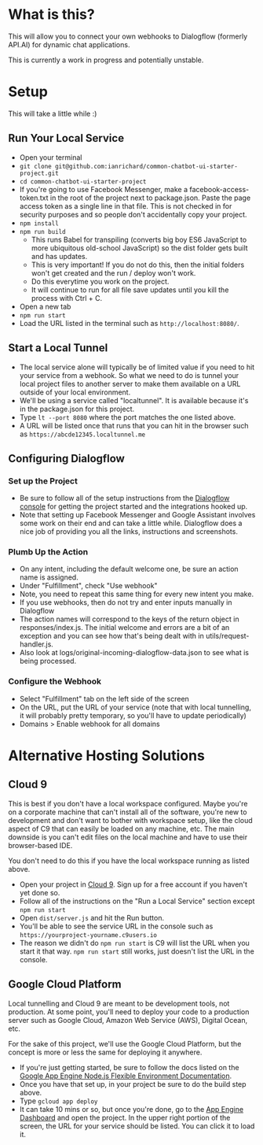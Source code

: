 # What is this?

This will allow you to connect your own webhooks to Dialogflow (formerly API.AI) for dynamic chat applications.

This is currently a work in progress and potentially unstable.

# Setup

This will take a little while :)

## Run Your Local Service

- Open your terminal
- `git clone git@github.com:ianrichard/common-chatbot-ui-starter-project.git`
- `cd common-chatbot-ui-starter-project`
- If you're going to use Facebook Messenger, make a facebook-access-token.txt in the root of the project next to package.json.  Paste the page access token as a single line in that file.  This is not checked in for security purposes and so people don't accidentally copy your project.
- `npm install`
- `npm run build`
    - This runs Babel for transpiling (converts big boy ES6 JavaScript to more ubiquitous old-school JavaScript) so the dist folder gets built and has updates.
    - This is very important!  If you do not do this, then the initial folders won't get created and the run / deploy won't work.  
    - Do this everytime you work on the project.
    - It will continue to run for all file save updates until you kill the process with Ctrl + C.
- Open a new tab
- `npm run start`
- Load the URL listed in the terminal such as `http://localhost:8080/`.  

## Start a Local Tunnel

- The local service alone will typically be of limited value if you need to hit your service from a webhook.  So what we need to do is tunnel your local project files to another server to make them available on a URL outside of your local environment.
- We'll be using a service called "localtunnel".  It is available because it's in the package.json for this project.
- Type `lt --port 8080` where the port matches the one listed above.
- A URL will be listed once that runs that you can hit in the browser such as `https://abcde12345.localtunnel.me`

## Configuring Dialogflow

### Set up the Project
- Be sure to follow all of the setup instructions from the [Dialogflow console](http://console.Dialogflow) for getting the project started and the integrations hooked up.
- Note that setting up Facebook Messenger and Google Assistant involves some work on their end and can take a little while.  Dialogflow does a nice job of providing you all the links, instructions and screenshots.

### Plumb Up the Action
- On any intent, including the default welcome one, be sure an action name is assigned.
- Under "Fulfillment", check "Use webhook"
- Note, you need to repeat this same thing for every new intent you make.
- If you use webhooks, then do not try and enter inputs manually in Dialogflow
- The action names will correspond to the keys of the return object in responses/index.js.  The initial welcome and errors are a bit of an exception and you can see how that's being dealt with in utils/request-handler.js.
- Also look at logs/original-incoming-dialogflow-data.json to see what is being processed.

### Configure the Webhook
- Select "Fulfillment" tab on the left side of the screen
- On the URL, put the URL of your service (note that with local tunnelling, it will probably pretty temporary, so you'll have to update periodically)
- Domains > Enable webhook for all domains

# Alternative Hosting Solutions

## Cloud 9

This is best if you don't have a local workspace configured.  Maybe you're on a corporate machine that can't install all of the software, you're new to development and don't want to bother with workspace setup, like the cloud aspect of C9 that can easily be loaded on any machine, etc.  The main downside is you can't edit files on the local machine and have to use their browser-based IDE.

You don't need to do this if you have the local workspace running as listed above.

- Open your project in [Cloud 9](https://c9.io). Sign up for a free account if you haven't yet done so.
- Follow all of the instructions on the "Run a Local Service" section except `npm run start`
- Open `dist/server.js` and hit the Run button.  
- You'll be able to see the service URL in the console such as `https://yourproject-yourname.c9users.io`
- The reason we didn't do `npm run start` is C9 will list the URL when you start it that way.  `npm run start` still works, just doesn't list the URL in the console.

## Google Cloud Platform

Local tunnelling and Cloud 9 are meant to be development tools, not production.  At some point, you'll need to deploy your code to a production server such as Google Cloud, Amazon Web Service (AWS), Digital Ocean, etc.

For the sake of this project, we'll use the Google Cloud Platform, but the concept is more or less the same for deploying it anywhere.

- If you're just getting started, be sure to follow the docs listed on the [Google App Engine Node.js Flexible Environment Documentation](https://cloud.google.com/appengine/docs/flexible/nodejs/).
- Once you have that set up, in your project be sure to do the build step above.
- Type `gcloud app deploy`
- It can take 10 mins or so, but once you're done, go to the [App Engine Dashboard](https://console.cloud.google.com/appengine) and open the project.  In the upper right portion of the screen, the URL for your service should be listed.  You can click it to load it.


